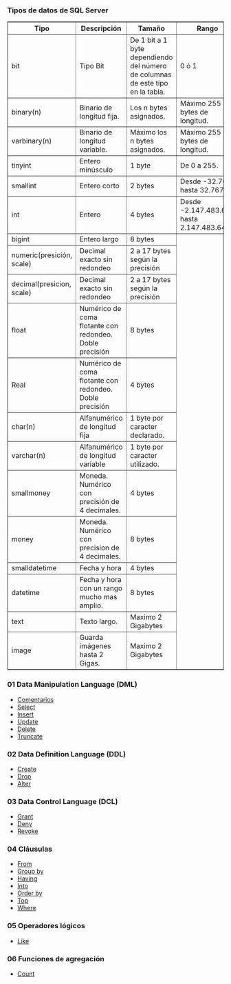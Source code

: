 <h3>Tipos de datos de SQL Server</h3>
	<table border="1">
		<thead>
			<tr>
	 			<th>Tipo</th>
	 			<th>Descripci&oacute;n</th>
	 			<th>Tamaño</th>
				<th>Rango</th>
	 		</tr>
		</thead>
		<tr>
		 	<td>bit</td>
		 	<td>Tipo Bit</td>
		 	<td>De 1 bit a 1 byte dependiendo del n&uacute;mero de columnas de este tipo en la tabla.</td>
			<td>0 &oacute; 1</td>
		 </tr>
		 <tr>
		 	<td>binary(n)</td>
		 	<td>Binario de longitud fija. </td>
		 	<td>Los n bytes asignados.</td>
			<td>M&aacute;ximo 255 bytes de longitud.</td>
		 </tr>
		 <tr>
		 	<td>varbinary(n)</td>
		 	<td>Binario de longitud variable. </td>
		 	<td>M&aacute;ximo los n bytes asignados.</td>
			<td>M&aacute;ximo 255 bytes de longitud.</td>
		 </tr>
		 <tr>
		 	<td>tinyint</td>
		 	<td>Entero min&uacute;sculo</td>
		 	<td>1 byte</td>
			<td>De 0 a 255.</td>
		 </tr>
		 <tr>
		 	<td>smallint</td>
		 	<td>Entero corto</td>
		 	<td>2 bytes</td>
			<td>Desde -32.768 hasta 32.767.</td>
		 </tr>
		 <tr>
		 	<td>int</td>
		 	<td>Entero</td>
		 	<td>4 bytes</td>
			<td>Desde -2.147.483.648 hasta 2.147.483.647</td>
		 </tr>
		 <tr>
		 	<td>bigint</td>
		 	<td>Entero largo</td>
		 	<td>8 bytes</td>
		 </tr>
		 <tr>
		 	<td>numeric(presici&oacute;n, scale)</td>
		 	<td>Decimal exacto sin redondeo</td>
		 	<td>2 a 17 bytes según la precisi&oacute;n</td>
		 </tr>
		 <tr>
		 	<td>decimal(presicion, scale)</td>
		 	<td>Decimal exacto sin redondeo</td>
		 	<td>2 a 17 bytes según la precisi&oacute;n</td>
		 </tr>
		 <tr>
		 	<td>float</td>
		 	<td>Num&eacute;rico de coma flotante con redondeo. Doble precisi&oacute;n</td>
		 	<td>8 bytes</td>
		 </tr>
		 <tr>
		 	<td>Real</td>
		 	<td>Num&eacute;rico de coma flotante con redondeo. Doble precisi&oacute;n</td>
		 	<td>4 bytes</td>
		 </tr>
		 <tr>
		 	<td>char(n)</td>
		 	<td>Alfanum&eacute;rico de longitud fija</td>
		 	<td>1 byte por caracter declarado.</td>
		 </tr>
		 <tr>
		 	<td>varchar(n)</td>
		 	<td>Alfanum&eacute;rico de longitud variable</td>
		 	<td>1 byte por caracter utilizado.</td>
		 </tr>
		 <tr>
		 	<td>smallmoney</td>
		 	<td>Moneda. Num&eacute;rico con precisi&oacute;n de 4 decimales.</td>
		 	<td>4 bytes</td>
		 </tr>
		 <tr>
		 	<td>money</td>
		 	<td>Moneda. Num&eacute;rico con precision de 4 decimales.</td>
		 	<td>8 bytes</td>
		 </tr>
		 <tr>
		 	<td>smalldatetime</td>
		 	<td>Fecha y hora</td>
		 	<td>4 bytes</td>
		 </tr>
		 <tr>
		 	<td>datetime</td>
		 	<td>Fecha y hora con un rango mucho mas amplio.</td>
		 	<td>8 bytes</td>
		 </tr>
		  <tr>
		 	<td>text</td>
		 	<td>Texto largo.</td>
		 	<td>Maximo 2 Gigabytes</td>
		 </tr>
		 <tr>
		 	<td>image</td>
		 	<td>Guarda im&aacute;genes hasta 2 Gigas.</td>
		 	<td>Maximo 2 Gigabytes</td>
		 </tr>
	</table>
 <h3>01 Data Manipulation Language (DML)</h3>
		<ul>
			 <li><a href="https://github.com/Mablenn/Transact-sQL/blob/main/01_Data_Manipulation_Language/comentarios.sql">Comentarios<a/></li>
			 <li><a href="https://github.com/Mablenn/Transact-sQL/blob/main/01_Data_Manipulation_Language/select.sql">Select<a/></li>
			 <li><a href="https://github.com/Mablenn/Transact-sQL/blob/main/01_Data_Manipulation_Language/insert.sql">Insert<a/></li>
			 <li><a href="https://github.com/Mablenn/Transact-sQL/blob/main/01_Data_Manipulation_Language/update.sql">Update<a/></li>
			 <li><a href="https://github.com/Mablenn/Transact-sQL/blob/main/01_Data_Manipulation_Language/delete.sql">Delete<a/></li>
				  <li><a href="https://github.com/Mablenn/Transact-sQL/blob/main/01_Data_Manipulation_Language/Truncate.sql">Truncate<a/></li>
		 </ul>

<h3>02 Data Definition Language (DDL)</h3>
	<ul>
		<li><a href="https://github.com/Mablenn/Transact-SQL/blob/main/02_Data_Definition_Language/create.sql">Create<a/></li>
		<li><a href="https://github.com/Mablenn/Transact-SQL/blob/main/02_Data_Definition_Language/drop.sql">Drop<a/></li>
		<li><a href="https://github.com/Mablenn/Transact-SQL/blob/main/02_Data_Definition_Language/alter.sql">Alter<a/></li>
	</ul>
 <h3>03 Data Control Language (DCL)</h3>
	<ul>
		<li><a href="https://github.com/Mablenn/Transact-SQL/blob/main/03_Data_Control_Language/grant.sql">Grant<a/></li>
		<li><a href="https://github.com/Mablenn/Transact-SQL/blob/main/03_Data_Control_Language/deny.sql">Deny<a/></li>
		<li><a href="https://github.com/Mablenn/Transact-SQL/blob/main/03_Data_Control_Language/revoke.sql">Revoke<a/></li>
	</ul>
<h3>04 Cl&aacute;usulas</h3>
	<ul>
		<li><a href="https://github.com/Mablenn/Transact-SQL/blob/main/04_Clausulas/From.sql">From<a/></li>
		<li><a href="https://github.com/Mablenn/Transact-SQL/blob/main/04_Clausulas/02_Group_by.sql)">Group by<a/></li>
		<li><a href="https://github.com/Mablenn/Transact-SQL/blob/main/04_Clausulas/03_Having.sql">Having<a/></li>
		<li><a href="https://github.com/Mablenn/Transact-SQL/blob/main/04_Clausulas/04_Into.sql">Into<a/></li>
		<li><a href="https://github.com/Mablenn/Transact-SQL/blob/main/04_Clausulas/Order_by.sql">Order by<a/></li>
		<li><a href="https://github.com/Mablenn/Transact-SQL/blob/main/04_Clausulas/Top.sql">Top<a/></li>
  		<li><a href="https://github.com/Mablenn/Transact-SQL/blob/main/04_Clausulas/Where.sql">Where<a/></li>
	</ul>
 <h3>05 Operadores l&oacute;gicos</h3>
	<ul>
		<li><a href="https://github.com/Mablenn/Transact-SQL/blob/main/05_Operadores_logicos/like.sql">Like<a/></li>
	</ul>
 <h3>06 Funciones de agregaci&oacute;n</h3>
	<ul>
		<li><a href="https://github.com/Mablenn/Transact-SQL/blob/main/05_Operadores_logicos/like.sql">Count<a/></li>
	</ul>

